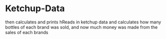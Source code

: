 # Ketchup-Data
then calculates and prints hReads in ketchup data and calculates how many bottles of each brand  was sold, and now much money was made from the sales of each brands
